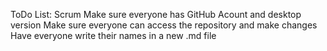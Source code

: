 ToDo List:
Scrum 
Make sure everyone has GitHub Acount and desktop version 
Make sure everyone can access the repository and make changes
Have everyone write their names in a new .md file 